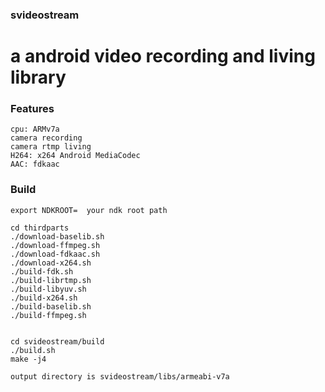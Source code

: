 ### svideostream

#  a android video recording and living library

### Features
    cpu: ARMv7a
    camera recording
	camera rtmp living
	H264: x264 Android MediaCodec
	AAC: fdkaac

###  Build
    export NDKROOT=  your ndk root path
	
    cd thirdparts
    ./download-baselib.sh
    ./download-ffmpeg.sh
	./download-fdkaac.sh
	./download-x264.sh
    ./build-fdk.sh
	./build-librtmp.sh
	./build-libyuv.sh
	./build-x264.sh
    ./build-baselib.sh
	./build-ffmpeg.sh

   
    cd svideostream/build
    ./build.sh
    make -j4

    output directory is svideostream/libs/armeabi-v7a
